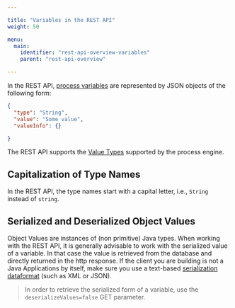 ```yaml
---

title: "Variables in the REST API"
weight: 50

menu:
  main:
    identifier: "rest-api-overview-variables"
    parent: "rest-api-overview"

---
```


In the REST API, [process variables][variables] are represented by JSON objects of the following
form:

```json
{
  "type": "String",
  "value": "Some value",
  "valueInfo": {}

}
```

The REST API supports the [Value Types][variables-types] supported by the process engine.

## Capitalization of Type Names

In the REST API, the type names start with a capital letter, i.e., `String` instead of `string`.

## Serialized and Deserialized Object Values

Object Values are instances of (non primitive) Java types. When working with the REST API, it is
generally advisable to work with the serialized value of a variable. In that case the value is
retrieved from the database and directly returned in the http response. If the client you are
building is not a Java Applications by itself, make sure you use a text-based
[serialization dataformat][serialization-data-format] (such as XML or JSON).

> In order to retrieve the serialized form of a variable, use the `deserializeValues=false`
> GET parameter.

[variables]: ref:/guides/user-guide/#process-engine-process-variables
[variables-types]: ref:/guides/user-guide/#process-engine-process-variables-supported-variable-values
[serialization-data-format]: ref:/user-guide/#process-engine-process-variables-object-value-serialization
